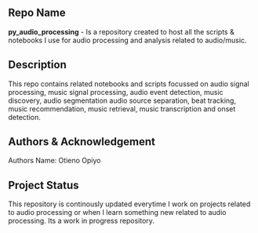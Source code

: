 ## Repo Name

 **py_audio_processing** - Is a repository created to host all the scripts & notebooks I use for
 audio processing and analysis related to audio/music.

 ## Description
 
 This repo contains related notebooks and scripts focussed on audio signal processing,
 music signal processing, audio event detection, music discovery, audio segmentation
 audio source separation, beat tracking, music recommendation, music retrieval,
 music transcription and onset detection.
 

 ## Authors & Acknowledgement

 Authors Name: Otieno Opiyo

 ## Project Status

 This repository is continously updated everytime I work on projects related to
 audio processing or when I learn something new related to audio processing.
 Its a work in progress repository.